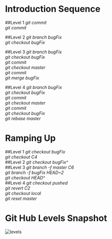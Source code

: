 # Introduction Sequence
##Level 1
 *git commit*  
 *git commit*

##Level 2
 *git branch bugFix*  
 *git checkout bugFix*

##Level 3
 *git branch bugFix*  
 *git checkout bugFix*  
 *git commit*  
 *git checkout master*  
 *git commit*  
 *git merge bugFix*  

##Level 4
 *git branch bugFix*  
 *git checkout bugFix*  
 *git commit*  
 *git checkout master*  
 *git commit*  
 *git checkout bugFix*  
 *git rebase master*  

# Ramping Up
##Level 1
 *git checkout bugFix*  
 *git checkout C4*  
##Level 2
 *git checkout bugFix^*  
##Level 3
 *git branch -f master C6*  
 *git branch -f bugFix HEAD~2*  
 *git checkout HEAD^*  
##Level 4
 *git checkout pushed*  
 *git revert C2*  
 *git checkout local*  
 *git reset master*  
 
# Git Hub Levels Snapshot
![levels](https://cloud.githubusercontent.com/assets/8634231/9722703/1e066f82-5580-11e5-9c0c-858df50b9f65.PNG)
